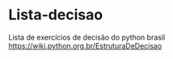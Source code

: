 # Lista-decisao
Lista de exercícios de decisão do python brasil https://wiki.python.org.br/EstruturaDeDecisao
